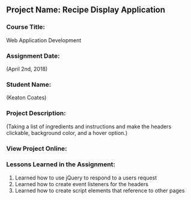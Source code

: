 ## Project Name:  Recipe Display Application

### Course Title:
Web Application Development

### Assignment Date:  
(April 2nd, 2018)

### Student Name:  
(Keaton Coates)

### Project Description:
(Taking a list of ingredients and instructions and make the headers clickable, background color, and a hover option.)

### View Project Online:


### Lessons Learned in the Assignment:
1. Learned how to use jQuery to respond to a users request
2. Learned how to create event listeners for the headers
3. Learned how to create script elements that reference to other pages

